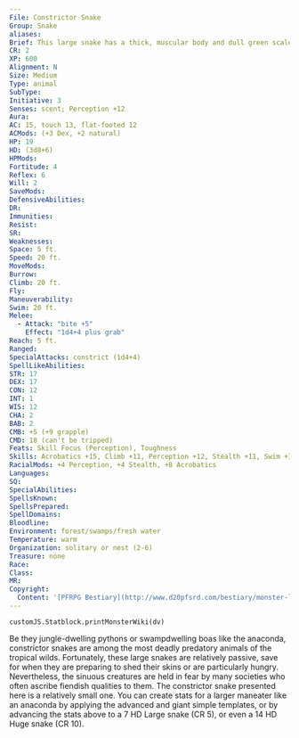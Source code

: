 ```yaml
---
File: Constrictor Snake
Group: Snake
aliases: 
Brief: This large snake has a thick, muscular body and dull green scales decorated with dirty brown stripes.
CR: 2
XP: 600
Alignment: N
Size: Medium
Type: animal
SubType: 
Initiative: 3
Senses: scent; Perception +12
Aura: 
AC: 15, touch 13, flat-footed 12
ACMods: (+3 Dex, +2 natural)
HP: 19
HD: (3d8+6)
HPMods: 
Fortitude: 4
Reflex: 6
Will: 2
SaveMods: 
DefensiveAbilities: 
DR: 
Immunities: 
Resist: 
SR: 
Weaknesses: 
Space: 5 ft.
Speed: 20 ft.
MoveMods: 
Burrow: 
Climb: 20 ft.
Fly: 
Maneuverability: 
Swim: 20 ft.
Melee: 
  - Attack: "bite +5"
    Effect: "1d4+4 plus grab"
Reach: 5 ft.
Ranged: 
SpecialAttacks: constrict (1d4+4)
SpellLikeAbilities: 
STR: 17
DEX: 17
CON: 12
INT: 1
WIS: 12
CHA: 2
BAB: 2
CMB: +5 (+9 grapple)
CMD: 18 (can't be tripped)
Feats: Skill Focus (Perception), Toughness
Skills: Acrobatics +15, Climb +11, Perception +12, Stealth +11, Swim +11
RacialMods: +4 Perception, +4 Stealth, +8 Acrobatics
Languages: 
SQ: 
SpecialAbilities: 
SpellsKnown: 
SpellsPrepared: 
SpellDomains: 
Bloodline: 
Environment: forest/swamps/fresh water
Temperature: warm
Organization: solitary or nest (2-6)
Treasure: none
Race: 
Class: 
MR: 
Copyright:
  Content: '[PFRPG Bestiary](http://www.d20pfsrd.com/bestiary/monster-listings/animals/reptiles/snake/constrictor)'
---
```

```dataviewjs
customJS.Statblock.printMonsterWiki(dv)
```
Be they jungle-dwelling pythons or swampdwelling boas like the anaconda, constrictor snakes are among the most deadly predatory animals of the tropical wilds.  Fortunately, these large snakes are relatively passive, save for when they are preparing to shed their skins or are particularly hungry. Nevertheless, the sinuous creatures are held in fear by many societies who often ascribe fiendish qualities to them.  The constrictor snake presented here is a relatively small one.  You can create stats for a larger maneater like an anaconda by applying the advanced and giant simple templates, or by advancing the stats above to a 7 HD Large snake (CR 5), or even a 14 HD Huge snake (CR 10).
